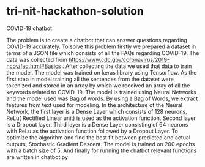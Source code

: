 # tri-nit-hackathon-solution

COVID-19 chatbot

The problem is to create a chatbot that can answer questions regarding COVID-19 accurately. To solve this problem firstly we prepared a dataset in terms of a JSON file which consists of all the FAQs regarding COVID-19. The data was collected from https://www.cdc.gov/coronavirus/2019-ncov/faq.html#Basics . After collecting the data we used that data to train the model. The model was trained on keras library using Tensorflow. As the first step in model training all the sentences from the dataset were tokenized and stored in an array by which we received an array of all the keywords related to COVID-19. The model is trained using Neural Networks and the model used was Bag of words. By using a Bag of Words, we extract features from text used for modeling. In the architecture of the Neural Network, the first layer is a Dense Layer which consists of 128 neurons, ReLu( Rectified Linear unit) is used as the activation function. Second layer is a Dropout layer. Third layer is a Dense Layer consisting of 64 neurons with ReLu as the activation function followed by a Dropout Layer. To optimize the algorithm and find the best fit between predicted and actual outputs, Stochastic Gradient Descent. The model is trained on 200 epochs with a batch size of 5. And finally for running the chatbot relevant functions are written in chatbot.py
